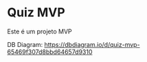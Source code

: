 # Quiz MVP

Este é um projeto MVP

DB Diagram: <https://dbdiagram.io/d/quiz-mvp-65469f307d8bbd64657d9310>
